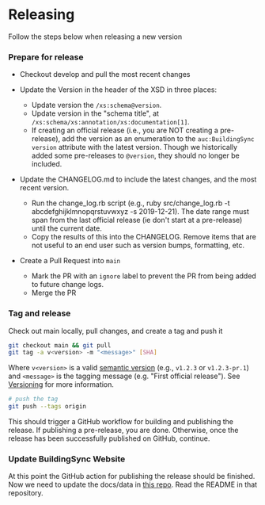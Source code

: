 # Releasing

Follow the steps below when releasing a new version

### Prepare for release

* Checkout develop and pull the most recent changes

* Update the Version in the header of the XSD in three places:
    * Update version the `/xs:schema@version`.
    * Update version in the "schema title", at `/xs:schema/xs:annotation/xs:documentation[1]`.
    * If creating an official release (i.e., you are NOT creating a pre-release), add the version as an enumeration to the `auc:BuildingSync` `version` attribute with the latest version. Though we historically added some pre-releases to `@version`, they should no longer be included.

* Update the CHANGELOG.md to include the latest changes, and the most recent version.

	* Run the change_log.rb script (e.g., ruby src/change_log.rb -t abcdefghijklmnopqrstuvwxyz -s 2019-12-21). The date range must span from the last official release (ie don't start at a pre-release) until the current date.
	* Copy the results of this into the CHANGELOG. Remove items that are not useful to an end user such as version bumps, formatting, etc.

* Create a Pull Request into `main`
    * Mark the PR with an `ignore` label to prevent the PR from being added to future change logs. 
    * Merge the PR

### Tag and release

Check out main locally, pull changes, and create a tag and push it
```bash
git checkout main && git pull
git tag -a v<version> -m "<message>" [SHA]
```
Where `v<version>` is a valid [semantic version](https://semver.org/) (e.g., `v1.2.3` or `v1.2.3-pr.1`) and `<message>` is the tagging message (e.g. "First official release"). See [Versioning](versioning.md) for more information.
```bash
# push the tag
git push --tags origin 
```

This should trigger a GitHub workflow for building and publishing the release. If publishing a pre-release, you are done. Otherwise, once the release has been successfully published on GitHub, continue.

### Update BuildingSync Website

At this point the GitHub action for publishing the release should be finished. Now we need to update the docs/data in [this repo](https://github.com/BuildingSync/BuildingSync-website). Read the README in that repository.



